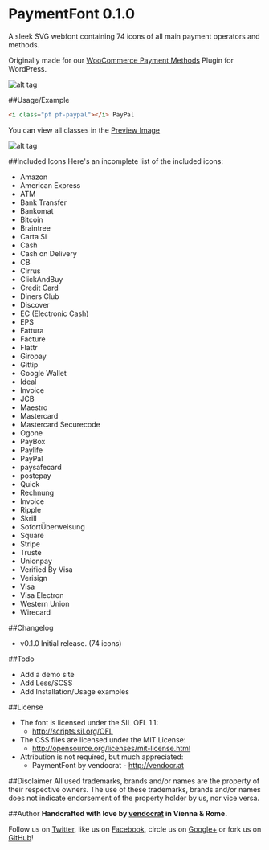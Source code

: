 PaymentFont 0.1.0
=================

A sleek SVG webfont containing 74 icons of all main payment operators and methods.

Originally made for our [WooCommerce Payment Methods](https://wordpress.org/plugins/woocommerce-payment-methods/) Plugin for WordPress.

![alt tag](https://github.com/vendocrat/WooCommerce-Payment-Methods/blob/master/screenshot-1.png)

##Usage/Example

```html
<i class="pf pf-paypal"></i> PayPal
```

You can view all classes in the [Preview Image](https://github.com/vendocrat/PaymentFont/blob/master/preview.png)

![alt tag](https://github.com/vendocrat/PaymentFont/blob/master/preview.png)

##Included Icons
Here's an incomplete list of the included icons:

* Amazon
* American Express
* ATM
* Bank Transfer
* Bankomat
* Bitcoin
* Braintree
* Carta Si
* Cash
* Cash on Delivery
* CB
* Cirrus
* ClickAndBuy
* Credit Card
* Diners Club
* Discover
* EC (Electronic Cash)
* EPS
* Fattura
* Facture
* Flattr
* Giropay
* Gittip
* Google Wallet
* Ideal
* Invoice
* JCB
* Maestro
* Mastercard
* Mastercard Securecode
* Ogone
* PayBox
* Paylife
* PayPal
* paysafecard
* postepay
* Quick
* Rechnung
* Invoice
* Ripple
* Skrill
* SofortÜberweisung
* Square
* Stripe
* Truste
* Unionpay
* Verified By Visa
* Verisign
* Visa
* Visa Electron
* Western Union
* Wirecard

##Changelog
- v0.1.0 Initial release. (74 icons)

##Todo
- Add a demo site
- Add Less/SCSS
- Add Installation/Usage examples

##License
- The font is licensed under the SIL OFL 1.1:
  - http://scripts.sil.org/OFL
- The CSS files are licensed under the MIT License:
  - http://opensource.org/licenses/mit-license.html
- Attribution is not required, but much appreciated:
  - PaymentFont by vendocrat - http://vendocr.at

##Disclaimer
All used trademarks, brands and/or names are the property of their respective owners.
The use of these trademarks, brands and/or names does not indicate endorsement of the property holder by us, nor vice versa.

##Author
**Handcrafted with love by [vendocrat](http://vendocr.at/) in Vienna &amp; Rome.**

Follow us on [Twitter](https://twitter.com/vendocrat), like us on [Facebook](https://www.facebook.com/vendocrat), circle us on [Google+](https://plus.google.com/+vendocrat) or fork us on [GitHub](https://github.com/vendocrat)!